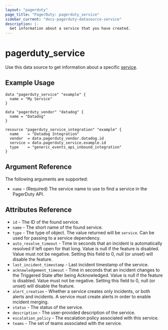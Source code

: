 ```yaml
---
layout: "pagerduty"
page_title: "PagerDuty: pagerduty_service"
sidebar_current: "docs-pagerduty-datasource-service"
description: |-
  Get information about a service that you have created.
---
```


# pagerduty\_service

Use this data source to get information about a specific [service][1].

## Example Usage

```hcl
data "pagerduty_service" "example" {
  name = "My Service"
}

data "pagerduty_vendor" "datadog" {
  name = "Datadog"
}

resource "pagerduty_service_integration" "example" {
  name    = "Datadog Integration"
  vendor  = data.pagerduty_vendor.datadog.id
  service = data.pagerduty_service.example.id
  type    = "generic_events_api_inbound_integration"
}
```

## Argument Reference

The following arguments are supported:

* `name` - (Required) The service name to use to find a service in the PagerDuty API.

## Attributes Reference

* `id` - The ID of the found service.
* `name` - The short name of the found service.
* `type` - The type of object. The value returned will be `service`. Can be used for passing to a service dependency.
* `auto_resolve_timeout` - Time in seconds that an incident is automatically resolved if left open for that long. Value is null if the feature is disabled. Value must not be negative. Setting this field to 0, null (or unset) will disable the feature.
* `last_incident_timestamp` - Last incident timestamp of the service.
* `acknowledgement_timeout` - Time in seconds that an incident changes to the Triggered State after being Acknowledged. Value is null if the feature is disabled. Value must not be negative. Setting this field to 0, null (or unset) will disable the feature.
* `alert_creation` - Whether a service creates only incidents, or both alerts and incidents. A service must create alerts in order to enable incident merging.
* `status` - The status of the service.
* `description` - The user-provided description of the service.
* `escalation_policy` - The escalation policy associated with this service.
* `teams` - The set of teams associated with the service.

[1]: https://api-reference.pagerduty.com/#!/Services/get_services
